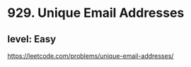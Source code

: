# 929. Unique Email Addresses
## level: Easy

https://leetcode.com/problems/unique-email-addresses/
